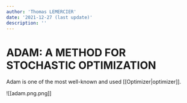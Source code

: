 ```yaml
---
author: 'Thomas LEMERCIER'
date: '2021-12-27 (last update)'
description: ''
---
```


# ADAM: A METHOD FOR STOCHASTIC OPTIMIZATION


Adam is one of the most well-known and used [[Optimizer|optimizer]].


![[adam.png.png]]